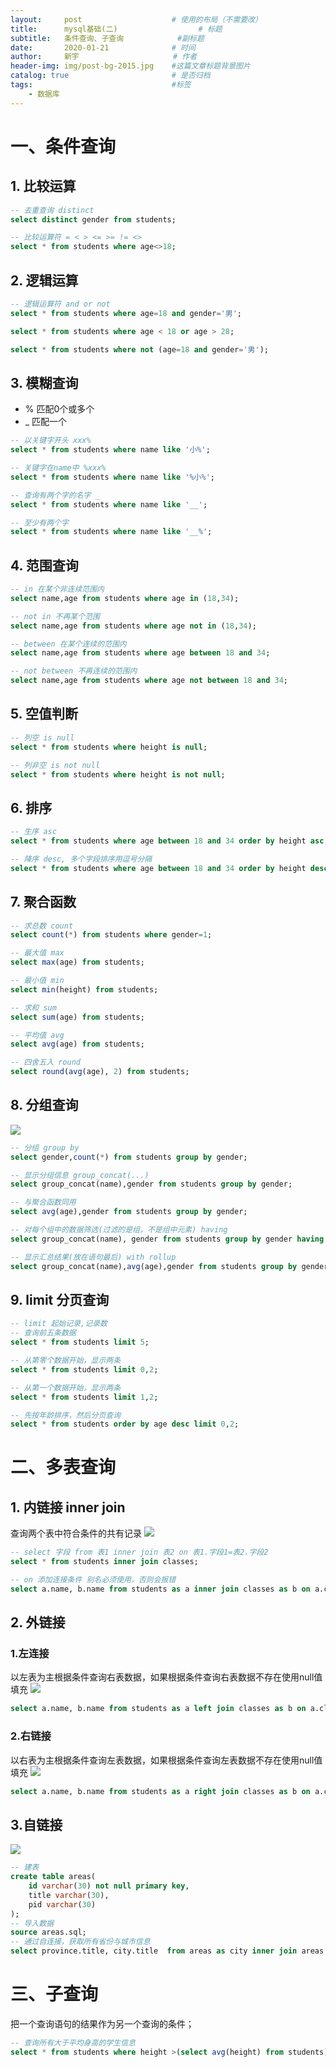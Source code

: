 ```yaml
---
layout:     post                    # 使用的布局（不需要改）
title:      mysql基础(二)    				# 标题 		  
subtitle:   条件查询、子查询	 		#副标题
date:       2020-01-21              # 时间
author:     新宇                     # 作者
header-img: img/post-bg-2015.jpg    #这篇文章标题背景图片
catalog: true                       # 是否归档
tags:                               #标签
    - 数据库
---
```

# 一、条件查询
## 1. 比较运算
```sql
-- 去重查询 distinct
select distinct gender from students;

-- 比较运算符 = < > <= >= != <> 
select * from students where age<>18;

```

## 2. 逻辑运算
```sql
-- 逻辑运算符 and or not
select * from students where age=18 and gender='男';

select * from students where age < 18 or age > 28;

select * from students where not (age=18 and gender='男');
```

## 3. 模糊查询
- % 匹配0个或多个
- \_ 匹配一个

```sql
-- 以关键字开头 xxx%
select * from students where name like '小%';

-- 关键字在name中 %xxx%
select * from students where name like '%小%';

-- 查询有两个字的名字 _
select * from students where name like '__';

-- 至少有两个字
select * from students where name like '__%';

```

## 4. 范围查询
```sql
-- in 在某个非连续范围内
select name,age from students where age in (18,34);

-- not in 不再某个范围
select name,age from students where age not in (18,34);

-- between 在某个连续的范围内
select name,age from students where age between 18 and 34;

-- not between 不再连续的范围内
select name,age from students where age not between 18 and 34;


```

## 5. 空值判断
```sql
-- 列空 is null
select * from students where height is null;

-- 列非空 is not null
select * from students where height is not null;
```

## 6. 排序
```sql
-- 生序 asc
select * from students where age between 18 and 34 order by height asc;

-- 降序 desc, 多个字段排序用逗号分隔
select * from students where age between 18 and 34 order by height desc, age desc;
```

## 7. 聚合函数
```sql
-- 求总数 count
select count(*) from students where gender=1;

-- 最大值 max
select max(age) from students;

-- 最小值 min
select min(height) from students;

-- 求和 sum
select sum(age) from students;

-- 平均值 avg
select avg(age) from students;

-- 四舍五入 round
select round(avg(age), 2) from students;
```

## 8. 分组查询
![](https://tva1.sinaimg.cn/large/008eGmZEly1gmv5vyq165j315c0egq94.jpg)
```sql
-- 分组 group by 
select gender,count(*) from students group by gender;

-- 显示分组信息 group_concat(...)
select group_concat(name),gender from students group by gender;

-- 与聚合函数同用
select avg(age),gender from students group by gender;

-- 对每个组中的数据筛选(过滤的是组，不是组中元素) having
select group_concat(name), gender from students group by gender having avg(age) > 30;

-- 显示汇总结果(放在语句最后) with rollup 
select group_concat(name),avg(age),gender from students group by gender with rollup;
```

## 9. limit 分页查询
```sql
-- limit 起始记录,记录数
-- 查询前五条数据
select * from students limit 5;

-- 从第零个数据开始，显示两条
select * from students limit 0,2;

-- 从第一个数据开始，显示两条
select * from students limit 1,2;

-- 先按年龄排序，然后分页查询
select * from students order by age desc limit 0,2;
```

# 二、多表查询

## 1. 内链接 inner join
查询两个表中符合条件的共有记录
![](https://tva1.sinaimg.cn/large/008eGmZEly1gmvbp0h1z7j30sg0csmzp.jpg)
```sql
-- select 字段 from 表1 inner join 表2 on 表1.字段1=表2.字段2
select * from students inner join classes;

-- on 添加连接条件 别名必须使用，否则会报错
select a.name, b.name from students as a inner join classes as b on a.cls_id=b.id;
```
## 2. 外链接
### 1.左连接
以左表为主根据条件查询右表数据，如果根据条件查询右表数据不存在使用null值填充
![](https://tva1.sinaimg.cn/large/008eGmZEly1gmvcj0wisoj30oy090aaz.jpg)
```sql
select a.name, b.name from students as a left join classes as b on a.cls_id=b.id;
```
### 2.右链接
以右表为主根据条件查询左表数据，如果根据条件查询左表数据不存在使用null值填充
![](https://tva1.sinaimg.cn/large/008eGmZEly1gmvcj15cgtj30rm09cab0.jpg)
```sql
select a.name, b.name from students as a right join classes as b on a.cls_id=b.id;
```

## 3.自链接
![](https://tva1.sinaimg.cn/large/008eGmZEly1gmve22ko6pj31di0mudt6.jpg)
```sql
-- 建表
create table areas(
    id varchar(30) not null primary key, 
    title varchar(30), 
    pid varchar(30)
);
-- 导入数据
source areas.sql;
-- 通过自连接，获取所有省份与城市信息
select province.title, city.title  from areas as city inner join areas as province on city.pid = province.id where province.pid is null;
```

# 三、子查询
把一个查询语句的结果作为另一个查询的条件；
```sql
-- 查询所有大于平均身高的学生信息
select * from students where height >(select avg(height) from students);
```

